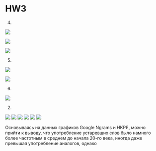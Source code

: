 # HW3

4)
![ ](4.1.png)

![ ](4.2.png)

![ ](4.3.png)

5)
![](5.1.png)

![](5.2.png)

6) 
![](6.png)

2)
![ ](2.1.png)
![ ](2.2.png)
![ ](2.3.png)
![ ](2.4.png)
![ ](2.5.png)
![ ](2.6.png)

Основываясь на данных графиков Google Ngrams и НКРЯ, можно прийти к выводу, что употребление устаревших слов было намного более частотным в среднем до начала 20-го века, иногда даже превышая употребление аналогов, однако 
